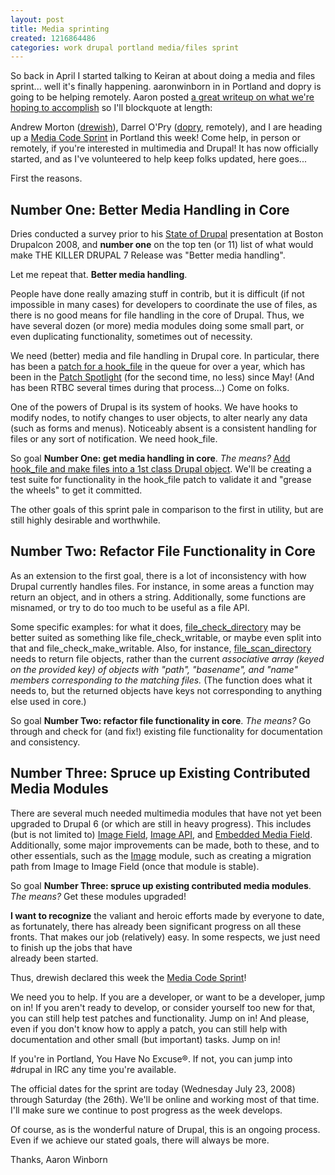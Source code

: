```yaml
---
layout: post
title: Media sprinting
created: 1216864486
categories: work drupal portland media/files sprint
---
```


So back in April I started talking to Keiran at about doing a media and files
sprint... well it's finally happening. aaronwinborn in in Portland and dopry is
going to be helping remotely. Aaron posted [a great writeup on what we're
hoping to accomplish](http://aaronwinborn.com/blogs/aaron/media-code-sprint-top-3-goals)
so I'll blockquote at length:


Andrew Morton ([drewish](http://drupal.org/user/34869)), Darrel O'Pry
([dopry](http://drupal.org/user/22202), remotely), and I are heading up a
[Media Code Sprint](http://groups.drupal.org/node/11810) in Portland this week!
Come help, in person or remotely, if you're interested in multimedia and Drupal!
It has now officially started, and as I've volunteered to help keep folks
updated, here goes...


First the reasons.

<h2>Number One: Better Media Handling in Core</h2>

Dries conducted a survey prior to his [State of Drupal](http://buytaert.net/starting-to-work-on-drupal-7) presentation at Boston Drupalcon 2008, and **number one** on the top ten (or 11) list of what would make THE KILLER DRUPAL 7 Release was "Better media handling".


Let me repeat that. **Better media handling**.


People have done really amazing stuff in contrib, but it is difficult (if not impossible in many cases) for developers to coordinate the use of files, as there is no good means for file handling in the core of Drupal. Thus, we have several dozen (or more) media modules doing some small part, or even duplicating functionality, sometimes out of necessity.



We need (better) media and file handling in Drupal core. In particular, there has been a [patch for a hook_file](http://drupal.org/node/142995) in the queue for over a year, which has been in the [Patch Spotlight](http://drupal.org/patch/spotlight) (for the second time, no less) since May! (And has been RTBC several times during that process...) Come on folks.


One of the powers of Drupal is its system of hooks. We have hooks to modify nodes, to notify changes to user objects, to alter nearly any data (such as forms and menus). Noticeably absent is a consistent handling for files or any sort of notification. We need hook_file.


So goal **Number One: get media handling in core**. *The means?* [Add hook_file and make files into a 1st class Drupal object](http://drupal.org/node/142995). We'll be creating a test suite for functionality in the hook_file patch to validate it and "grease the wheels" to get it committed.



The other goals of this sprint pale in comparison to the first in utility, but are still highly desirable and worthwhile.

<h2>Number Two: Refactor File Functionality in Core</h2>

As an extension to the first goal, there is a lot of inconsistency with how Drupal currently handles files. For instance, in some areas a function may return an object, and in others a string. Additionally, some functions are misnamed, or try to do too much to be useful as a file API.


Some specific examples: for what it does, [file_check_directory](http://api.drupal.org/api/function/file_check_directory/6) may be better suited as something like file_check_writable, or maybe even split into that and file_check_make_writable. Also, for instance, [file_scan_directory](http://api.drupal.org/api/function/file_scan_directory/6) needs to return file objects, rather than the current <cite>associative array (keyed on the provided key) of objects with "path", "basename", and "name" members corresponding to the matching files.</cite> (The function does what it needs to, but the returned objects have keys not corresponding to anything else used in core.)



So goal **Number Two: refactor file functionality in core**. *The means?* Go through and check for (and fix!) existing file functionality for documentation and consistency.

<h2>Number Three: Spruce up Existing Contributed Media Modules</h2>

There are several much needed multimedia modules that have not yet been upgraded to Drupal 6 (or which are still in heavy progress). This includes (but is not limited to) [Image Field](http://drupal.org/project/imagefield), [Image API](http://drupal.org/project/imageapi), and [Embedded Media Field](http://drupal.org/project/emfield). Additionally, some major improvements can be made, both to these, and to other essentials, such as the [Image](http://drupal.org/project/image) module, such as creating a migration path from Image to Image Field (once that module is stable).



So goal **Number Three: spruce up existing contributed media modules**. *The
means?* Get these modules upgraded!


**I want to recognize** the valiant and heroic efforts made by everyone to date,
as fortunately, there has already been significant progress on all these fronts.
That makes our job (relatively) easy. In some respects, we just need to finish
up the jobs that have<br />
already been started.


Thus, drewish declared this week the [Media Code Sprint](http://groups.drupal.org/node/11810)!



We need you to help. If you are a developer, or want to be a developer, jump on
in! If you aren't ready to develop, or consider yourself too new for that, you
can still help test patches and functionality. Jump on in! And please, even if
you don't know how to apply a patch, you can still help with documentation and
other small (but important) tasks. Jump on in!


If you're in Portland, You Have No Excuse&reg;. If not, you can jump into #drupal in IRC any time you're available.


The official dates for the sprint are today (Wednesday July 23, 2008) through Saturday (the 26th). We'll be online and working most of that time. I'll make sure we continue to post progress as the week develops.


Of course, as is the wonderful nature of Drupal, this is an ongoing process. Even if we achieve our stated goals, there will always be more.


Thanks,
Aaron Winborn


